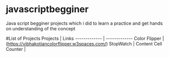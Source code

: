 # javascriptbegginer
Java script begginer projects which i did to learn a practice and get hands on understanding of the concept 

#List of Projects
Projects          | Links
-------------     | -------------
Color Flipper     | (https://vibhakotiancolorflipper.w3spaces.com/)
StopWatch         | Content Cell
Counter           |
       
